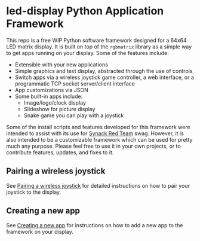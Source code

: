 # led-display Python Application Framework

This repo is a free WIP Python software framework designed for a 64x64 LED matrix display. It is built on top of the `rgbmatrix` library as a simple way to get apps running on your display. Some of the features include:

- Extensible with your new applications
- Simple graphics and text display, abstracted through the use of controls
- Switch apps via a wireless joystick game controller, a web interface, or a programmatic TCP socket server/client interface
- App customizations via JSON
- Some built-in apps include:
   - Image/logo/clock display
   - Slideshow for picture display
   - Snake game you can play with a joystick

Some of the install scripts and features developed for this framework were intended to assist with its use for [Synack Red Team](https://www.synack.com/red-team) swag. However, it is also intended to be a customizable framework which can be used for pretty much any purpose. Please feel free to use it in your own projects, or to contribute features, updates, and fixes to it.

## Pairing a wireless joystick

See [Pairing a wireless joystick](pairing_wireless_joystick.md) for detailed instructions on how to pair your joystick to the display.

## Creating a new app

See [Creating a new app](creating_new_app.md) for instructions on how to add a new app to the framework on your display.
